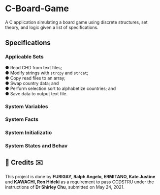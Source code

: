 # C-Board-Game
A C application simulating a board game using discrete structures, set theory, and logic given a list of specifications.

## Specifications
### Applicable Sets
● Read CHD from text files;</br>
● Modify strings with `strcpy` and `strcat`;</br>
● Copy read files to an array;</br>
● Swap country data; and</br>
● Perform selection sort to alphabetize countries; and</br>
● Save data to output text file.

### System Variables

### System Facts

### System Initializatio

### System States and Behav

<h2>💌 Credits ✉️</h2>
This project is done by <b>FURIGAY, Ralph Angelo, ERMITANO, Kate Justine</b> and <b>KAWACHI, Ron Hideki</b> as a requirement to pass CCDSTRU under the instructions of <b>Dr Shirley Chu</b>, submitted on May 24, 2021.

